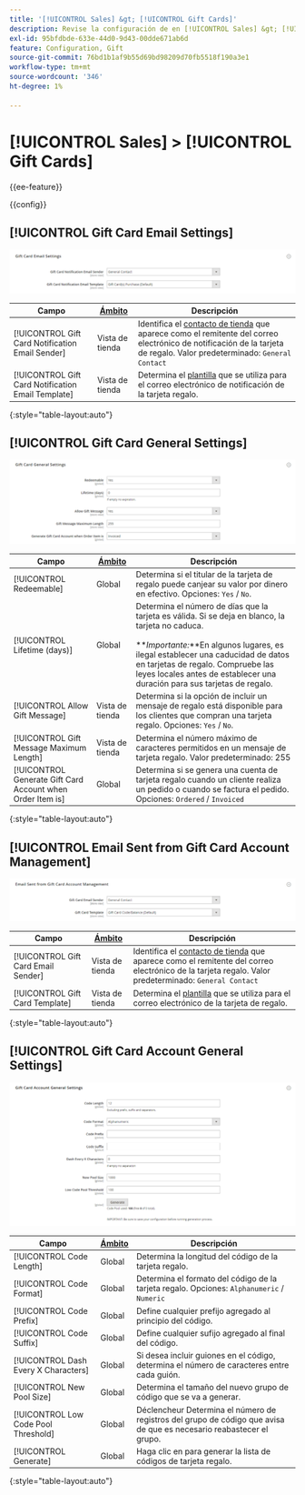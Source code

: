```yaml
---
title: '[!UICONTROL Sales] &gt; [!UICONTROL Gift Cards]'
description: Revise la configuración de en [!UICONTROL Sales] &gt; [!UICONTROL Gift Cards] de la administración de Commerce.
exl-id: 95bfdbde-633e-44d0-9d43-00dde671ab6d
feature: Configuration, Gift
source-git-commit: 76bd1b1af9b55d69bd98209d70fb5518f190a3e1
workflow-type: tm+mt
source-wordcount: '346'
ht-degree: 1%

---
```


# [!UICONTROL Sales] > [!UICONTROL Gift Cards]

{{ee-feature}}

{{config}}

## [!UICONTROL Gift Card Email Settings]

![Configuración de correo electrónico de tarjeta regalo](./assets/gift-cards-gift-card-email-settings.png)<!-- zoom -->

<!-- [Gift Card Email Settings](https://docs.magento.com/user-guide/catalog/product-gift-card-account-configuration.html) -->

| Campo | [Ámbito](../../getting-started/websites-stores-views.md#scope-settings) | Descripción |
|--- |--- |--- |
| [!UICONTROL Gift Card Notification Email Sender] | Vista de tienda | Identifica el [contacto de tienda](../../getting-started/store-details.md#store-email-addresses) que aparece como el remitente del correo electrónico de notificación de la tarjeta de regalo. Valor predeterminado: `General Contact` |
| [!UICONTROL Gift Card Notification Email Template] | Vista de tienda | Determina el [plantilla](../../systems/email-templates.md) que se utiliza para el correo electrónico de notificación de la tarjeta regalo. |

{:style=&quot;table-layout:auto&quot;}

## [!UICONTROL Gift Card General Settings]

![Configuración general de la tarjeta regalo](./assets/gift-cards-gift-card-general-settings.png)<!-- zoom -->

<!-- [Gift Card General Settings](https://docs.magento.com/user-guide/catalog/product-gift-card-account-configuration.html) -->

| Campo | [Ámbito](../../getting-started/websites-stores-views.md#scope-settings) | Descripción |
|--- |--- |--- |
| [!UICONTROL Redeemable] | Global | Determina si el titular de la tarjeta de regalo puede canjear su valor por dinero en efectivo. Opciones: `Yes` / `No`. |
| [!UICONTROL Lifetime (days)] | Global | Determina el número de días que la tarjeta es válida. Si se deja en blanco, la tarjeta no caduca. <br/><br/>**_Importante:_**En algunos lugares, es ilegal establecer una caducidad de datos en tarjetas de regalo. Compruebe las leyes locales antes de establecer una duración para sus tarjetas de regalo. |
| [!UICONTROL Allow Gift Message] | Vista de tienda | Determina si la opción de incluir un mensaje de regalo está disponible para los clientes que compran una tarjeta regalo. Opciones: `Yes` / `No`. |
| [!UICONTROL Gift Message Maximum Length] | Vista de tienda | Determina el número máximo de caracteres permitidos en un mensaje de tarjeta regalo. Valor predeterminado: 255 |
| [!UICONTROL Generate Gift Card Account when Order Item is] | Global | Determina si se genera una cuenta de tarjeta regalo cuando un cliente realiza un pedido o cuando se factura el pedido. Opciones: `Ordered` / `Invoiced` |

{:style=&quot;table-layout:auto&quot;}

## [!UICONTROL Email Sent from Gift Card Account Management]

![Correo electrónico enviado desde la administración de cuentas de tarjetas de regalo](./assets/gift-cards-email-sent-from-account.png)<!-- zoom -->

<!-- [Email Sent from Gift Card Account Management](https://docs.magento.com/user-guide/catalog/product-gift-card-account-configuration.html) -->

| Campo | [Ámbito](../../getting-started/websites-stores-views.md#scope-settings) | Descripción |
|--- |--- |--- |
| [!UICONTROL Gift Card Email Sender] | Vista de tienda | Identifica el [contacto de tienda](../../getting-started/store-details.md#store-email-addresses) que aparece como el remitente del correo electrónico de la tarjeta regalo. Valor predeterminado: `General Contact` |
| [!UICONTROL Gift Card Template] | Vista de tienda | Determina el [plantilla](../../systems/email-templates.md) que se utiliza para el correo electrónico de la tarjeta de regalo. |

{:style=&quot;table-layout:auto&quot;}

## [!UICONTROL Gift Card Account General Settings]

![Configuración general de la cuenta de tarjeta regalo](./assets/gift-cards-gift-card-account-general-settings.png)<!-- zoom -->

<!-- [Gift Card Account General Settings](https://docs.magento.com/user-guide/catalog/product-gift-card-account-configuration.html) -->

| Campo | [Ámbito](../../getting-started/websites-stores-views.md#scope-settings) | Descripción |
|--- |--- |--- |
| [!UICONTROL Code Length] | Global | Determina la longitud del código de la tarjeta regalo. |
| [!UICONTROL Code Format] | Global | Determina el formato del código de la tarjeta regalo. Opciones: `Alphanumeric` / `Numeric` |
| [!UICONTROL Code Prefix] | Global | Define cualquier prefijo agregado al principio del código. |
| [!UICONTROL Code Suffix] | Global | Define cualquier sufijo agregado al final del código. |
| [!UICONTROL Dash Every X Characters] | Global | Si desea incluir guiones en el código, determina el número de caracteres entre cada guión. |
| [!UICONTROL New Pool Size] | Global | Determina el tamaño del nuevo grupo de código que se va a generar. |
| [!UICONTROL Low Code Pool Threshold] | Global | Déclencheur Determina el número de registros del grupo de código que avisa de que es necesario reabastecer el grupo. |
| [!UICONTROL Generate] | Global | Haga clic en para generar la lista de códigos de tarjeta regalo. |

{:style=&quot;table-layout:auto&quot;}

